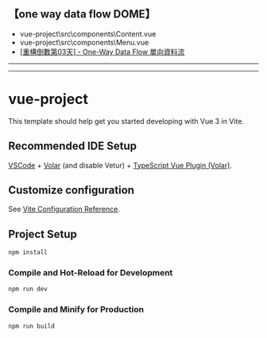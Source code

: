 <!-- ///////////////////////// 模塊說明 ///////////////////////// -->
## 【one way data flow DOME】

- vue-project\src\components\Content.vue
- vue-project\src\components\Menu.vue
- [[重構倒數第03天] - One-Way Data Flow 單向資料流](https://ithelp.ithome.com.tw/articles/10273655)








--------------------------------------------------------------------------------
--------------------------------------------------------------------------------
<!-- ///////////////////////// 系統預設 ////////////////////// -->

# vue-project

This template should help get you started developing with Vue 3 in Vite.

## Recommended IDE Setup

[VSCode](https://code.visualstudio.com/) + [Volar](https://marketplace.visualstudio.com/items?itemName=Vue.volar) (and disable Vetur) + [TypeScript Vue Plugin (Volar)](https://marketplace.visualstudio.com/items?itemName=Vue.vscode-typescript-vue-plugin).

## Customize configuration

See [Vite Configuration Reference](https://vitejs.dev/config/).

## Project Setup

```sh
npm install
```

### Compile and Hot-Reload for Development

```sh
npm run dev
```

### Compile and Minify for Production

```sh
npm run build
```
